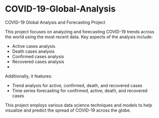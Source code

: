 # COVID-19-Global-Analysis
COVID-19 Global Analysis and Forecasting Project

This project focuses on analyzing and forecasting COVID-19 trends across the world using the most recent data. Key aspects of the analysis include:

  - Active cases analysis
  - Death cases analysis
  - Confirmed cases analysis
  - Recovered cases analysis
  - 
Additionally, it features:

  - Trend analysis for active, confirmed, death, and recovered cases
  - Time series forecasting for confirmed, active, death, and recovered cases

This project employs various data science techniques and models to help visualize and predict the spread of COVID-19 across the globe.
